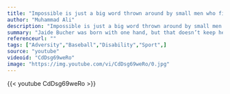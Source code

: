 ```yaml
---
title: "Impossible is just a big word thrown around by small men who find it easier to live in the world they've been given than to explore the power they have to change it. Impossible is not a fact. It's an opinion. Impossible is potential. Impossible is nothing."
author: "Muhammad Ali"
description: "Impossible is just a big word thrown around by small men who find it easier to live in the world they've been given than to explore the power they have to change it. Impossible is not a fact. It's an opinion. Impossible is potential. Impossible is nothing. - Muhammad Ali quotes from GetInspired365.com"
summary: "Jaide Bucher was born with one hand, but that doesn’t keep her from playing the game she loves. Forced to learn to play unlike anyone else, she met the challenge with an unwavering determination that she carries with her every time she steps on the field."
referenceurl: ""
tags: ["Adversity","Baseball","Disability","Sport",]
source: "youtube"
videoid: "CdDsg69weRo"
image: "https://img.youtube.com/vi/CdDsg69weRo/0.jpg"
---
```


{{< youtube CdDsg69weRo >}}
